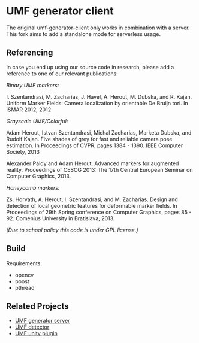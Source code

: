 UMF generator client
=======================

The original umf-generator-client only works in combination with a server. This fork aims to add a standalone mode for serverless usage.

Referencing
-----------

In case you end up using our source code in research, please add a reference to one of our relevant publications:

*Binary UMF markers:*

I. Szentandrasi, M. Zacharias, J. Havel, A. Herout, M. Dubska, and R. Kajan. Uniform Marker
Fields: Camera localization by orientable De Bruijn tori. In ISMAR 2012, 2012

*Grayscale UMF/Colorful:*

Adam Herout, Istvan Szentandrasi, Michal Zacharias, Marketa Dubska, and Rudolf Kajan.
Five shades of grey for fast and reliable camera pose estimation. In Proceedings of CVPR,
pages 1384 - 1390. IEEE Computer Society, 2013

Alexander Paldy and Adam Herout. Advanced markers for augmented reality. Proceedings
of CESCG 2013: The 17th Central European Seminar on Computer Graphics, 2013.

*Honeycomb markers:*

Zs. Horvath, A. Herout, I. Szentandrasi, and M. Zacharias. Design and detection of local
geometric features for deformable marker fields. In Proceedings of 29th Spring conference
on Computer Graphics, pages 85 - 92. Comenius University in Bratislava, 2013.

_(Due to school policy this code is under GPL license.)_

Build
-----------------------------------------

Requirements:

* opencv
* boost
* pthread

Related Projects
----------------------------------------

* [UMF generator server](https://github.com/szist/umf-generator-server)
* [UMF detector](https://github.com/szist/umf-detector)
* [UMF unity plugin](https://github.com/szist/umf-unity)

    